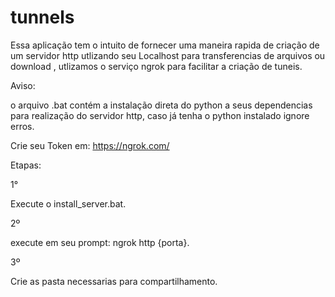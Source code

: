 # tunnels

Essa aplicação tem o intuito de fornecer uma maneira rapida de criação de um servidor http utlizando seu Localhost para transferencias de arquivos ou download
, utlizamos o serviço ngrok para facilitar a criação de tuneis.

Aviso:

o arquivo .bat contém a instalação direta do python a seus dependencias para realização do servidor http, caso já tenha o python instalado ignore erros. 

Crie seu Token em:
https://ngrok.com/

Etapas:

1°

Execute o install_server.bat.

2º

execute em seu prompt: ngrok http {porta}.

3º

Crie as pasta necessarias para compartilhamento. 



